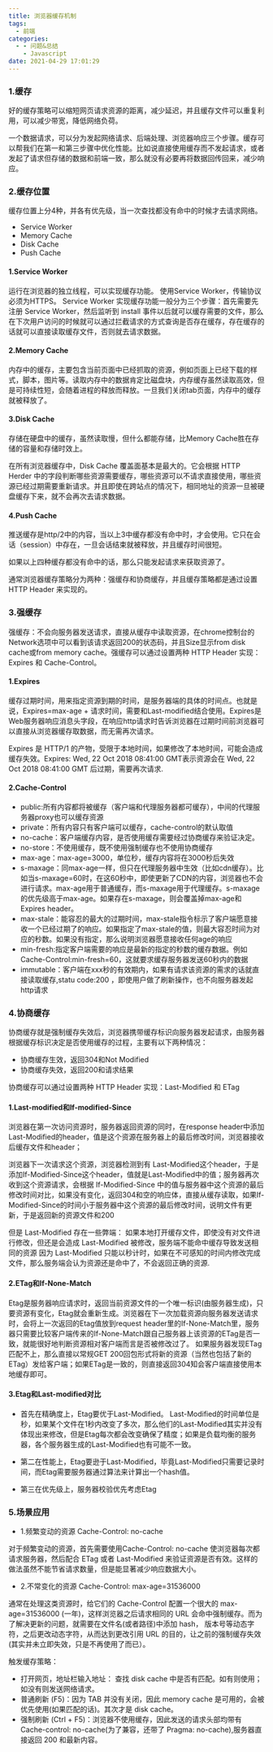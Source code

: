 ```yaml
---
title: 浏览器缓存机制
tags:
  - 前端
categories:
  - - 问题&总结
    - Javascript
date: 2021-04-29 17:01:29
---
```


### 1.缓存

好的缓存策略可以缩短网页请求资源的距离，减少延迟，并且缓存文件可以重复利用，可以减少带宽，降低网络负荷。

一个数据请求，可以分为发起网络请求、后端处理、浏览器响应三个步骤。缓存可以帮我们在第一和第三步骤中优化性能。比如说直接使用缓存而不发起请求，或者发起了请求但存储的数据和前端一致，那么就没有必要再将数据回传回来，减少响应。

### 2.缓存位置

缓存位置上分4种，并各有优先级，当一次查找都没有命中的时候才去请求网络。

+ Service Worker
+ Memory Cache
+ Disk Cache
+ Push Cache

#### 1.Service Worker

运行在浏览器的独立线程，可以实现缓存功能。
使用Service Worker，传输协议必须为HTTPS。
Service Worker 实现缓存功能一般分为三个步骤：首先需要先注册 Service Worker，然后监听到 install 事件以后就可以缓存需要的文件，那么在下次用户访问的时候就可以通过拦截请求的方式查询是否存在缓存，存在缓存的话就可以直接读取缓存文件，否则就去请求数据。

#### 2.Memory Cache

内存中的缓存，主要包含当前页面中已经抓取的资源，例如页面上已经下载的样式，脚本，图片等。读取内存中的数据肯定比磁盘块，内存缓存虽然读取高效，但是可持续性短，会随着进程的释放而释放。一旦我们关闭tab页面，内存中的缓存就被释放了。

#### 3.Disk Cache

存储在硬盘中的缓存，虽然读取慢，但什么都能存储，比Memory Cache胜在存储的容量和存储时效上。

在所有浏览器缓存中，Disk Cache 覆盖面基本是最大的。它会根据 HTTP Herder 中的字段判断哪些资源需要缓存，哪些资源可以不请求直接使用，哪些资源已经过期需要重新请求。并且即使在跨站点的情况下，相同地址的资源一旦被硬盘缓存下来，就不会再次去请求数据。

#### 4.Push Cache

推送缓存是http/2中的内容，当以上3中缓存都没有命中时，才会使用。它只在会话（session）中存在，一旦会话结束就被释放，并且缓存时间很短。

如果以上四种缓存都没有命中的话，那么只能发起请求来获取资源了。

通常浏览器缓存策略分为两种：强缓存和协商缓存，并且缓存策略都是通过设置 HTTP Header 来实现的。

### 3.强缓存

强缓存：不会向服务器发送请求，直接从缓存中读取资源，在chrome控制台的Network选项中可以看到该请求返回200的状态码，并且Size显示from disk cache或from memory cache。强缓存可以通过设置两种 HTTP Header 实现：Expires 和 Cache-Control。

#### 1.Expires

缓存过期时间，用来指定资源到期的时间，是服务器端的具体的时间点。也就是说，Expires=max-age + 请求时间，需要和Last-modified结合使用。Expires是Web服务器响应消息头字段，在响应http请求时告诉浏览器在过期时间前浏览器可以直接从浏览器缓存取数据，而无需再次请求。

Expires 是 HTTP/1 的产物，受限于本地时间，如果修改了本地时间，可能会造成缓存失效。Expires: Wed, 22 Oct 2018 08:41:00 GMT表示资源会在 Wed, 22 Oct 2018 08:41:00 GMT 后过期，需要再次请求.

#### 2.Cache-Control

+ public:所有内容都将被缓存（客户端和代理服务器都可缓存），中间的代理服务器proxy也可以缓存资源
+ private：所有内容只有客户端可以缓存，cache-control的默认取值
+ no-cache：客户端缓存内容，是否使用缓存需要经过协商缓存来验证决定。
+ no-store：不使用缓存，既不使用强制缓存也不使用协商缓存
+ max-age：max-age=3000，单位秒，缓存内容将在3000秒后失效
+ s-maxage：同max-age一样，但只在代理服务器中生效（比如cdn缓存）。比如当s-maxage=60时，在这60秒中，即使更新了CDN的内容，浏览器也不会进行请求。max-age用于普通缓存，而s-maxage用于代理缓存。s-maxage的优先级高于max-age。如果存在s-maxage，则会覆盖掉max-age和Expires header。
+ max-stale：能容忍的最大的过期时间，max-stale指令标示了客户端愿意接收一个已经过期了的响应。如果指定了max-stale的值，则最大容忍时间为对应的秒数。如果没有指定，那么说明浏览器愿意接收任何age的响应
+ min-fresh:指定客户端需要的响应是最新的指定的秒数的缓存数据。例如 Cache-Control:min-fresh=60，这就要求缓存服务器发送60秒内的数据
+ immutable：客户端在xxx秒的有效期内，如果有请求该资源的需求的话就直接读取缓存,statu code:200 ，即使用户做了刷新操作，也不向服务器发起http请求
  
### 4.协商缓存

协商缓存就是强制缓存失效后，浏览器携带缓存标识向服务器发起请求，由服务器根据缓存标识决定是否使用缓存的过程，主要有以下两种情况：

+ 协商缓存生效，返回304和Not Modified
+ 协商缓存失效，返回200和请求结果
  
协商缓存可以通过设置两种 HTTP Header 实现：Last-Modified 和 ETag

#### 1.Last-modified和If-modified-Since

浏览器在第一次访问资源时，服务器返回资源的同时，在response header中添加 Last-Modified的header，值是这个资源在服务器上的最后修改时间，浏览器接收后缓存文件和header；

浏览器下一次请求这个资源，浏览器检测到有 Last-Modified这个header，于是添加If-Modified-Since这个header，值就是Last-Modified中的值；服务器再次收到这个资源请求，会根据 If-Modified-Since 中的值与服务器中这个资源的最后修改时间对比，如果没有变化，返回304和空的响应体，直接从缓存读取，如果If-Modified-Since的时间小于服务器中这个资源的最后修改时间，说明文件有更新，于是返回新的资源文件和200

但是 Last-Modified 存在一些弊端：
如果本地打开缓存文件，即使没有对文件进行修改，但还是会造成 Last-Modified 被修改，服务端不能命中缓存导致发送相同的资源
因为 Last-Modified 只能以秒计时，如果在不可感知的时间内修改完成文件，那么服务端会认为资源还是命中了，不会返回正确的资源.

#### 2.ETag和If-None-Match

Etag是服务器响应请求时，返回当前资源文件的一个唯一标识(由服务器生成)，只要资源有变化，Etag就会重新生成。浏览器在下一次加载资源向服务器发送请求时，会将上一次返回的Etag值放到request header里的If-None-Match里，服务器只需要比较客户端传来的If-None-Match跟自己服务器上该资源的ETag是否一致，就能很好地判断资源相对客户端而言是否被修改过了。
如果服务器发现ETag匹配不上，那么直接以常规GET 200回包形式将新的资源（当然也包括了新的ETag）发给客户端；如果ETag是一致的，则直接返回304知会客户端直接使用本地缓存即可。

#### 3.Etag和Last-modified对比

+ 首先在精确度上，Etag要优于Last-Modified。
Last-Modified的时间单位是秒，如果某个文件在1秒内改变了多次，那么他们的Last-Modified其实并没有体现出来修改，但是Etag每次都会改变确保了精度；如果是负载均衡的服务器，各个服务器生成的Last-Modified也有可能不一致。

+ 第二在性能上，Etag要逊于Last-Modified，毕竟Last-Modified只需要记录时间，而Etag需要服务器通过算法来计算出一个hash值。
+ 第三在优先级上，服务器校验优先考虑Etag

### 5.场景应用

+ 1.频繁变动的资源
Cache-Control: no-cache

对于频繁变动的资源，首先需要使用Cache-Control: no-cache 使浏览器每次都请求服务器，然后配合 ETag 或者 Last-Modified 来验证资源是否有效。这样的做法虽然不能节省请求数量，但是能显著减少响应数据大小。

+ 2.不常变化的资源
Cache-Control: max-age=31536000

通常在处理这类资源时，给它们的 Cache-Control 配置一个很大的 max-age=31536000 (一年)，这样浏览器之后请求相同的 URL 会命中强制缓存。而为了解决更新的问题，就需要在文件名(或者路径)中添加 hash， 版本号等动态字符，之后更改动态字符，从而达到更改引用 URL 的目的，让之前的强制缓存失效 (其实并未立即失效，只是不再使用了而已）。

触发缓存策略：

+ 打开网页，地址栏输入地址： 查找 disk cache 中是否有匹配。如有则使用；如没有则发送网络请求。
+ 普通刷新 (F5)：因为 TAB 并没有关闭，因此 memory cache 是可用的，会被优先使用(如果匹配的话)。其次才是 disk cache。
+ 强制刷新 (Ctrl + F5)：浏览器不使用缓存，因此发送的请求头部均带有 Cache-control: no-cache(为了兼容，还带了 Pragma: no-cache),服务器直接返回 200 和最新内容。
